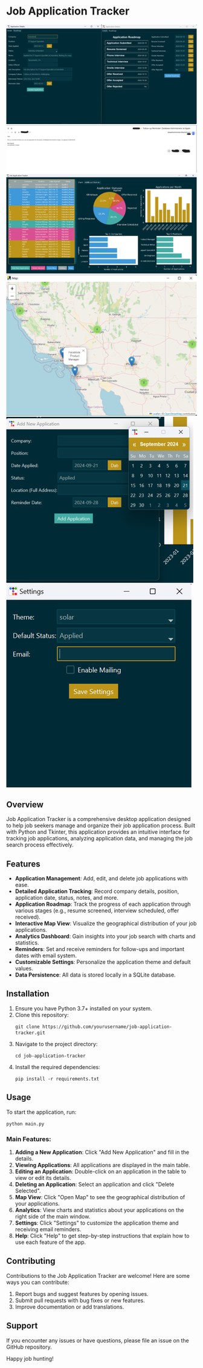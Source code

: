 # Job Application Tracker

![application info](assets/app_data.png)
![email system](assets/email.png)
![main](assets/main.png)
![active job map](assets/map.png)
![adding new application](assets/new_app.png)
![settings](assets/settings.png)


## Overview

Job Application Tracker is a comprehensive desktop application designed to help job seekers manage and organize their job application process. Built with Python and Tkinter, this application provides an intuitive interface for tracking job applications, analyzing application data, and managing the job search process effectively.

## Features

- **Application Management**: Add, edit, and delete job applications with ease.
- **Detailed Application Tracking**: Record company details, position, application date, status, notes, and more.
- **Application Roadmap**: Track the progress of each application through various stages (e.g., resume screened, interview scheduled, offer received).
- **Interactive Map View**: Visualize the geographical distribution of your job applications.
- **Analytics Dashboard**: Gain insights into your job search with charts and statistics.
- **Reminders**: Set and receive reminders for follow-ups and important dates with email system.
- **Customizable Settings**: Personalize the application theme and default values.
- **Data Persistence**: All data is stored locally in a SQLite database.

## Installation

1. Ensure you have Python 3.7+ installed on your system.
2. Clone this repository:
   ```
   git clone https://github.com/yourusername/job-application-tracker.git
   ```
3. Navigate to the project directory:
   ```
   cd job-application-tracker
   ```
4. Install the required dependencies:
   ```
   pip install -r requirements.txt
   ```

## Usage

To start the application, run:

```
python main.py
```

### Main Features:

1. **Adding a New Application**: Click "Add New Application" and fill in the details.
2. **Viewing Applications**: All applications are displayed in the main table.
3. **Editing an Application**: Double-click on an application in the table to view or edit its details.
4. **Deleting an Application**: Select an application and click "Delete Selected".
5. **Map View**: Click "Open Map" to see the geographical distribution of your applications.
6. **Analytics**: View charts and statistics about your applications on the right side of the main window.
7. **Settings**: Click "Settings" to customize the application theme and receiving email reminders.
8. **Help**: Click "Help" to get step-by-step instructions that explain how to use each feature of the app.

## Contributing

Contributions to the Job Application Tracker are welcome! Here are some ways you can contribute:

1. Report bugs and suggest features by opening issues.
2. Submit pull requests with bug fixes or new features.
3. Improve documentation or add translations.


## Support

If you encounter any issues or have questions, please file an issue on the GitHub repository.

Happy job hunting!
